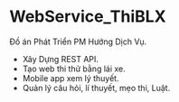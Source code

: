 # WebService_ThiBLX
Đồ án Phát Triển PM Hướng Dịch Vụ.
- Xây Dựng REST API. 
- Tạo web thi thử bằng lái xe.
- Mobile app xem lý thuyết.
- Quản lý câu hỏi, lí thuyết, mẹo thi, Luật.
